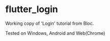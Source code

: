 # flutter_login

Working copy of 'Login' tutorial from Bloc.

Tested on Windows, Android and Web(Chrome)

